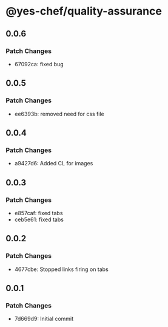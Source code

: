 # @yes-chef/quality-assurance

## 0.0.6

### Patch Changes

- 67092ca: fixed bug

## 0.0.5

### Patch Changes

- ee6393b: removed need for css file

## 0.0.4

### Patch Changes

- a9427d6: Added CL for images

## 0.0.3

### Patch Changes

- e857caf: fixed tabs
- ceb5e61: fixed tabs

## 0.0.2

### Patch Changes

- 4677cbe: Stopped links firing on tabs

## 0.0.1

### Patch Changes

- 7d669d9: Initial commit
